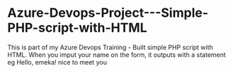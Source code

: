 # Azure-Devops-Project---Simple-PHP-script-with-HTML
This is part of my Azure Devops Training -  Built simple PHP script with HTML.  When you imput your name on the form, it outputs with a statement eg Hello, emeka! nice to meet you
